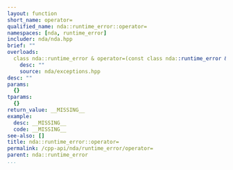 ```yaml
---
layout: function
short_name: operator=
qualified_name: nda::runtime_error::operator=
namespaces: [nda, runtime_error]
includer: nda/nda.hpp
brief: ""
overloads:
  class nda::runtime_error & operator=(const class nda::runtime_error & ):
    desc: ""
    source: nda/exceptions.hpp
desc: ""
params:
  {}
tparams:
  {}
return_value: __MISSING__
example:
  desc: __MISSING__
  code: __MISSING__
see-also: []
title: nda::runtime_error::operator=
permalink: /cpp-api/nda/runtime_error/operator=
parent: nda::runtime_error
...
```


